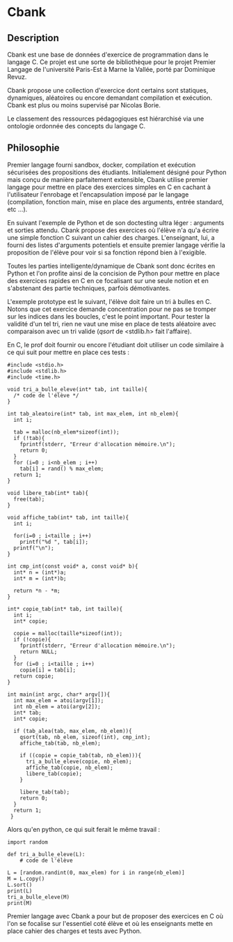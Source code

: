 # Cbank

## Description

Cbank est une base de données d'exercice de programmation dans le
langage C. Ce projet est une sorte de bibliothèque pour le projet
Premier Langage de l'université Paris-Est à Marne la Vallée, porté par
Dominique Revuz.

Cbank propose une collection d'exercice dont certains sont statiques,
dynamiques, aléatoires ou encore demandant compilation et exécution.
Cbank est plus ou moins supervisé par Nicolas Borie.

Le classement des ressources pédagogiques est hiérarchisé via une
ontologie ordonnée des concepts du langage C.


## Philosophie

Premier langage fourni sandbox, docker, compilation et exécution
sécurisées des propositions des étudiants. Initialement désigné pour
Python mais conçu de manière parfaitement extensible, Cbank utilise
premier langage pour mettre en place des exercices simples en C en
cachant à l'utilisateur l'enrobage et l'encapsulation imposé par le
langage (compilation, fonction main, mise en place des arguments,
entrée standard, etc ...).

En suivant l'exemple de Python et de son doctesting ultra léger :
arguments et sorties attendu. Cbank propose des exercices où l'élève
n'a qu'a écrire une simple fonction C suivant un cahier des
charges. L'enseignant, lui, a fourni des listes d'arguments potentiels
et ensuite premier langage vérifie la proposition de l'élève pour voir
si sa fonction répond bien à l'exigible.

Toutes les parties intelligente/dynamique de Cbank sont donc écrites
en Python et l'on profite ainsi de la concision de Python pour mettre
en place des exercices rapides en C en ce focalisant sur une seule
notion et en s'abstenant des partie techniques, parfois démotivantes.


L'exemple prototype est le suivant, l'élève doit faire un tri à bulles
en C. Notons que cet exercice demande concentration pour ne pas se
tromper sur les indices dans les boucles, c'est le point
important. Pour tester la validité d'un tel tri, rien ne vaut une mise
en place de tests aléatoire avec comparaison avec un tri valide
(*qsort* de <stdlib.h> fait l'affaire).

En C, le prof doit fournir ou encore l'étudiant doit utiliser un code
similaire à ce qui suit pour mettre en place ces tests :


    #include <stdio.h>
    #include <stdlib.h>
    #include <time.h>
    
    void tri_a_bulle_eleve(int* tab, int taille){
      /* code de l'élève */
    }
    
    int tab_aleatoire(int* tab, int max_elem, int nb_elem){
      int i;

      tab = malloc(nb_elem*sizeof(int));
      if (!tab){
        fprintf(stderr, "Erreur d'allocation mémoire.\n");
        return 0;
      }
      for (i=0 ; i<nb_elem ; i++)
        tab[i] = rand() % max_elem;
      return 1;
    }
    
    void libere_tab(int* tab){
      free(tab);
    }
    
    void affiche_tab(int* tab, int taille){
      int i;
    
      for(i=0 ; i<taille ; i++)
        printf("%d ", tab[i]);
      printf("\n");
    }
    
    int cmp_int(const void* a, const void* b){
      int* n = (int*)a;
      int* m = (int*)b;
      
      return *n - *m;
    }
    
    int* copie_tab(int* tab, int taille){
      int i;
      int* copie;
    
      copie = malloc(taille*sizeof(int));
      if (!copie){
        fprintf(stderr, "Erreur d'allocation mémoire.\n");
        return NULL;
      }
      for (i=0 ; i<taille ; i++)
        copie[i] = tab[i];
      return copie;
    }
    
    int main(int argc, char* argv[]){
      int max_elem = atoi(argv[1]);
      int nb_elem = atoi(argv[2]);
      int* tab;
      int* copie;
     
      if (tab_alea(tab, max_elem, nb_elem)){
	    qsort(tab, nb_elem, sizeof(int), cmp_int);
	    affiche_tab(tab, nb_elem);
	   
	    if ((copie = copie_tab(tab, nb_elem))){
	      tri_a_bulle_eleve(copie, nb_elem);	
          affiche_tab(copie, nb_elem);
	      libere_tab(copie);
	    }
	
        libere_tab(tab);
	    return 0;
      }
      return 1;
     }

Alors qu'en python, ce qui suit ferait le même travail :

    import random
    
    def tri_a_bulle_eleve(L):
        # code de l'élève
    
    L = [random.randint(0, max_elem) for i in range(nb_elem)]
    M = L.copy()
    L.sort()
    print(L)
    tri_a_bulle_eleve(M)
    print(M)

Premier langage avec Cbank a pour but de proposer des exercices en C
où l'on se focalise sur l'essentiel coté élève et où les enseignants
mette en place cahier des charges et tests avec Python.
